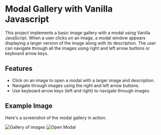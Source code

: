 # Modal Gallery with Vanilla Javascript

This project implements a basic image gallery with a modal using Vanilla JavaScript. When a user clicks on an image, a modal window appears displaying a larger version of the image along with its description. The user can navigate through all the images using right and left arrow buttons or keyboard arrow keys.

## Features

- Click on an image to open a modal with a larger image and description.
- Navigate through images using the right and left arrow buttons.
- Use keyboard arrow keys (left and right) to navigate through images.

## Example Image

Here's a screenshot of the modal gallery in action:

![Gallery of images](./img/bg-1.png)
![Open Modal](./img/bg-2.png)
